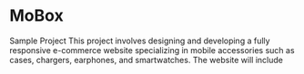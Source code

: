# MoBox
Sample Project 
This project involves designing and developing a fully responsive e-commerce website specializing in mobile accessories
such as cases, chargers, earphones, and smartwatches. The website will include
